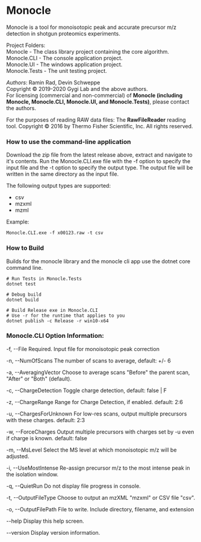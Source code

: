 # Monocle

Monocle is a tool for monoisotopic peak and accurate precursor m/z detection in shotgun proteomics experiments.

Project Folders:  
Monocle - The class library project containing the core algorithm.  
Monocle.CLI - The console application project.  
Monocle.UI - The windows application project.  
Monocle.Tests - The unit testing project.  

*Authors*: Ramin Rad, Devin Schweppe  
Copyright © 2019-2020 Gygi Lab and the above authors.  
For licensing (commercial and non-commercial) of **Monocle (including Monocle, Monocle.CLI, Monocle.UI, and Monocle.Tests)**, please contact the authors.

For the purposes of reading RAW data files:
The **RawFileReader** reading tool. Copyright © 2016 by Thermo Fisher Scientific, Inc. All rights reserved.

### How to use the command-line application
Download the zip file from the latest release above, extract and navigate
to it's contents.  Run the Monocle.CLI.exe file with the -f option to specify
the input file and the -t option to specify the output type. The output file
will be written in the same directory as the input file.

The following output types are supported:
 - csv
 - mzxml
 - mzml

Example:

    Monocle.CLI.exe -f x00123.raw -t csv

### How to Build
Builds for the monocle library and the monocle cli app use the dotnet core command line.

    # Run Tests in Monocle.Tests
	dotnet test
	
    # Debug build
    dotnet build
	
	# Build Release exe in Monocle.CLI
	# Use -r for the runtime that applies to you
	dotnet publish -c Release -r win10-x64

### Monocle.CLI Option Information:

  -f, --File                 Required. Input file for monoisotopic peak correction

  -n, --NumOfScans           The number of scans to average, default: +/- 6

  -a, --AveragingVector      Choose to average scans "Before" the parent scan, "After" or "Both" (default).

  -c, --ChargeDetection      Toggle charge detection, default: false | F

  -z, --ChargeRange          Range for Charge Detection, if enabled. default: 2:6

  -u, --ChargesForUnknown    For low-res scans, output multiple precursors with these charges. default: 2:3

  -w, --ForceCharges         Output multiple precursors with charges set by -u even if charge is known. default: false

  -m, --MsLevel              Select the MS level at which monoisotopic m/z will be adjusted.

  -i, --UseMostIntense       Re-assign precursor m/z to the most intense peak in the isolation window.

  -q, --QuietRun             Do not display file progress in console.

  -t, --OutputFileType       Choose to output an mzXML "mzxml" or CSV file "csv".

  -o, --OutputFilePath       File to write. Include directory, filename, and extension

  --help                     Display this help screen.

  --version                  Display version information.
